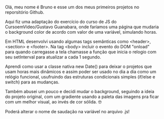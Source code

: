 Olá, meu nome é Bruno e esse um dos meus primeiros projetos no reporsitório Github.

Aqui fiz uma adaptação do exercício do curso de JS do CursoemVideo/Gustavo Guanabara, onde faríamos uma página que mudaria o background color de acordo com valor de uma variável, simulando horas.

Em HTML desenvolvi usando algumas tags semânticas como &lt;header&gt;, &lt;section&gt; e &lt;footer&gt;. Na tag &lt;body&gt; incluir o evento do DOM "onload" para quando carregasse a tela chamasse a função que inicia o relogio com seu setInterval para atualizar a cada 1 segundo.

Aprendi como usar a classe nativa new Date() para deixar o projetos que usam horas mais dinâmicos e assim poder ser usado no dia a dia como um relógio funcional, usufruindo das estruturas condicionais simples (if/else e switch) para as mudanças. 

 Também abusei um pouco e decidi mudar o background, seguindo a ideia do projeto original, com um gradiente usando a paleta das imagens pra ficar com um melhor visual, ao invés de cor sólida. 🤓

Poderá alterar o nome de saudação na variável no arquivo .js!
